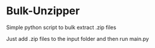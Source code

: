 # Bulk-Unzipper
Simple python script to bulk extract .zip files

Just add .zip files to the input folder and then run main.py
